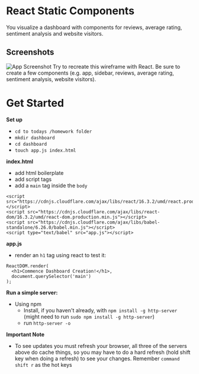 
# React Static Components

You visualize a dashboard with components for reviews, average rating, sentiment analysis and website visitors.

## Screenshots

![App Screenshot](https://i.imgur.com/5mCo2tV.png)
Try to recreate this wireframe with React. Be sure to create a few components (e.g. app, sidebar, reviews, average rating, sentiment analysis, website visitors).

# Get Started
**Set up**

- ```cd to todays /homework folder```
- ```mkdir dashboard```
- ```cd dashboard```
- ```touch app.js index.html```

**index.html**

- add html boilerplate
- add script tags
- add a ```main``` tag inside the ```body```

```
<script src="https://cdnjs.cloudflare.com/ajax/libs/react/16.3.2/umd/react.production.min.js"></script>
<script src="https://cdnjs.cloudflare.com/ajax/libs/react-dom/16.3.2/umd/react-dom.production.min.js"></script>
<script src="https://cdnjs.cloudflare.com/ajax/libs/babel-standalone/6.26.0/babel.min.js"></script>
<script type="text/babel" src="app.js"></script>
```

**app.js**
- render an ```h1``` tag using react to test it:

```
ReactDOM.render(
  <h1>Commence Dashboard Creation!</h1>,
  document.querySelector('main')
);
```

**Run a simple server:** 
- Using npm
  - Install, if you haven't already, with ```npm install -g http-server``` (might need to run ```sudo npm install -g http-server```)
  - run ```http-server -o```

**Important Note**
- To see updates you must refresh your browser, all three of the servers above do cache things, so you may have to do a hard refresh (hold shift key when doing a refresh) to see your changes. Remember ```command shift r``` as the hot keys

